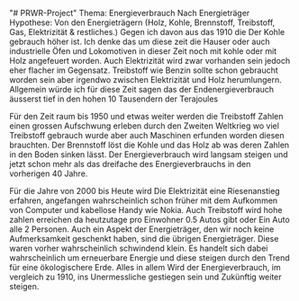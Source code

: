 "# PRWR-Project" Thema: Energieverbrauch Nach Energieträger Hypothese: Von den Energieträgern (Holz, Kohle, Brennstoff, Treibstoff, Gas, Elektrizität & restliches.) Gegen ich davon aus das 1910 die Der Kohle gebrauch höher ist. Ich denke das um diese zeit die Hauser oder auch industrielle Öfen und Lokomotiven in dieser Zeit noch mit kohle oder mit Holz angefeuert worden. Auch Elektrizität wird zwar vorhanden sein jedoch eher flacher im Gegensatz. Treibstoff wie Benzin sollte schon gebraucht worden sein aber irgendwo zwischen Elektrizität und Holz herumlungern. Allgemein würde ich für diese Zeit sagen das der Endenergieverbrauch äusserst tief in den hohen 10 Tausendern der Terajoules

Für den Zeit raum bis 1950 und etwas weiter werden die Treibstoff Zahlen einen grossen Aufschwung erleben durch den Zweiten Weltkrieg wo viel Treibstoff gebrauch wurde aber auch Maschinen erfunden worden diesen brauchten. Der Brennstoff löst die Kohle und das Holz ab was deren Zahlen in den Boden sinken lässt. Der Energieverbrauch wird langsam steigen und jetzt schon mehr als das dreifache des Energieverbrauchs in den vorherigen 40 Jahre.

Für die Jahre von 2000 bis Heute wird Die Elektrizität eine Riesenanstieg erfahren, angefangen wahrscheinlich schon früher mit dem Aufkommen von Computer und kabellose Handy wie Nokia. Auch Treibstoff wird hohe zahlen erreichen da heutzutage pro Einwohner 0.5 Autos gibt oder Ein Auto alle 2 Personen. Auch ein Aspekt der Energieträger, den wir noch keine Aufmerksamkeit geschenkt haben, sind die übrigen Energieträger. Diese waren vorher wahrscheinlich schwindend klein. Es handelt sich dabei wahrscheinlich um erneuerbare Energie und diese steigen durch den Trend für eine ökologischere Erde. Alles in allem Wird der Energieverbrauch, im vergleich zu 1910, ins Unermessliche gestiegen sein und Zukünftig weiter steigen.
